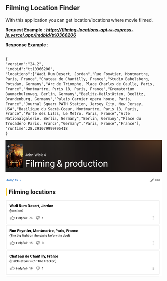 ## Filming Location Finder


With this application you can get location/locations where movie filmed.

**Request Example** : ***https://filming-locations-api-w-express-js.vercel.app/imdbid/tt10366206***

**Response Example** :

```

{
"version":"24.2",
"imdbid":"tt10366206",
"locations":["Wadi Rum Desert, Jordan","Rue Foyatier, Montmartre, Paris, France","Chateau de Chantilly, France","Studio Babelsberg, Potsdam, Germany","Arc de Triomphe, Place Charles de Gaulle, Paris, France","Montmartre, Paris 18, Paris, France","Krematorium Baumschulenweg, Berlin, Germany","Beelitz-Heilstätten, Beelitz, Brandenburg, Germany","Palais Garnier opera house, Paris, France","Journal Square PATH Station, Jersey City, New Jersey, USA","Basilique du Sacré-Coeur, Montmartre, Paris 18, Paris, France","Porte des Lilas, Le Métro, Paris, France","Alte Nationalgalerie, Berlin, Germany","Berlin, Germany","Place du Trocadéro Paris, France","Germany","Paris, France","France"],
"runtime":28.291079999995418
}

```

![Alt text](./assets/image.png)
